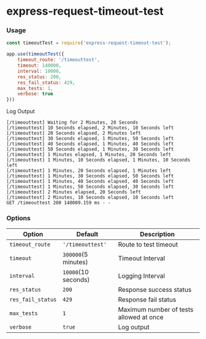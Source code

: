 # express-request-timeout-test

### Usage

```javascript
const timeoutTest = require('express-request-timeout-test');

app.use(timeoutTest({
    timeout_route: '/timeouttest',
    timeout: 140000,
    interval: 10000,
    res_status: 200,
    res_fail_status: 429,
    max_tests: 1,
    verbose: true
}))
```

Log Output

```
[/timeouttest] Waiting for 2 Minutes, 20 Seconds
[/timeouttest] 10 Seconds elapsed, 2 Minutes, 10 Seconds left
[/timeouttest] 20 Seconds elapsed, 2 Minutes left
[/timeouttest] 30 Seconds elapsed, 1 Minutes, 50 Seconds left
[/timeouttest] 40 Seconds elapsed, 1 Minutes, 40 Seconds left
[/timeouttest] 50 Seconds elapsed, 1 Minutes, 30 Seconds left
[/timeouttest] 1 Minutes elapsed, 1 Minutes, 20 Seconds left
[/timeouttest] 1 Minutes, 10 Seconds elapsed, 1 Minutes, 10 Seconds left
[/timeouttest] 1 Minutes, 20 Seconds elapsed, 1 Minutes left
[/timeouttest] 1 Minutes, 30 Seconds elapsed, 50 Seconds left
[/timeouttest] 1 Minutes, 40 Seconds elapsed, 40 Seconds left
[/timeouttest] 1 Minutes, 50 Seconds elapsed, 30 Seconds left
[/timeouttest] 2 Minutes elapsed, 20 Seconds left
[/timeouttest] 2 Minutes, 10 Seconds elapsed, 10 Seconds left
GET /timeouttest 200 140009.159 ms - -
```

### Options

|Option|Default|Description|
|------|-----|-----------|
|`timeout_route`|`'/timeouttest'`|Route to test timeout
|`timeout`|`300000`(5 minutes)|Timeout Interval
|`interval`|`10000`(10 seconds)|Logging Interval
|`res_status`|`200`|Response success status
|`res_fail_status`|`429`|Response fail status
|`max_tests`|`1`|Maximum number of tests allowed at once
|`verbose`|`true`|Log output
